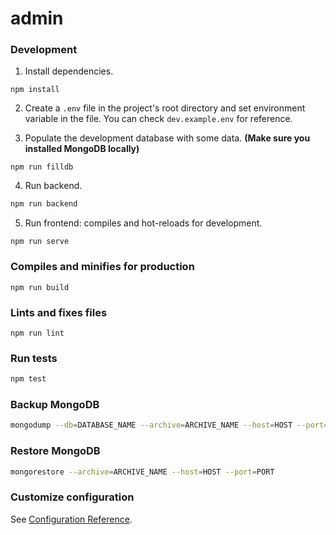 # admin

### Development
1. Install dependencies.
```
npm install
```

2. Create a `.env` file in the project's root directory and set environment variable
in the file. You can check `dev.example.env` for reference.

3. Populate the development database with some data. **(Make sure you installed MongoDB locally)**
```
npm run filldb
```

4. Run backend.
```sh
npm run backend
```

5. Run frontend: compiles and hot-reloads for development.
```
npm run serve
```

### Compiles and minifies for production
```
npm run build
```

### Lints and fixes files
```
npm run lint
```

### Run tests
```sh
npm test
```

### Backup MongoDB
```sh
mongodump --db=DATABASE_NAME --archive=ARCHIVE_NAME --host=HOST --port=PORT
```

### Restore MongoDB
```sh
mongorestore --archive=ARCHIVE_NAME --host=HOST --port=PORT
```

### Customize configuration
See [Configuration Reference](https://cli.vuejs.org/config/).
